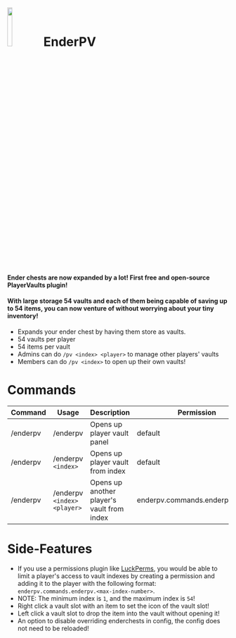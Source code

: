 <h1>
  <image src="/assets/image/icon.png" style="width: 15%;" />
  EnderPV
</h1>

#### Ender chests are now expanded by a lot! First free and open-source PlayerVaults plugin!
#### With large storage 54 vaults and each of them being capable of saving up to 54 items, you can now venture of without worrying about your tiny inventory!

- Expands your ender chest by having them store as vaults.
- 54 vaults per player
- 54 items per vault
- Admins can do `/pv <index> <player>` to manage other players' vaults
- Members can do `/pv <index>` to open up their own vaults!

# Commands
| Command  | Usage                        | Description                                | Permission                       | Aliases                        |
|----------|------------------------------|--------------------------------------------|----------------------------------|--------------------------------|
| /enderpv | /enderpv                     | Opens up player vault panel                | default                          | /pv, /endervault, /playervault |
| /enderpv | /enderpv `<index>`           | Opens up player vault from index           | default                          | /pv, /endervault, /playervault |
| /enderpv | /enderpv `<index>` `<player>`| Opens up another player's vault from index | enderpv.commands.enderpv.viewall | /pv, /endervault, /playervault |

# Side-Features
- If you use a permissions plugin like [LuckPerms](https://luckperms.net/download), you would be able to limit a player's access to vault indexes by creating a permission and adding it to the player with the following format: `enderpv.commands.enderpv.<max-index-number>`.
- NOTE: The minimum index is `1`, and the maximum index is `54`!
- Right click a vault slot with an item to set the icon of the vault slot!
- Left click a vault slot to drop the item into the vault without opening it!
- An option to disable overriding enderchests in config, the config does not need to be reloaded!

